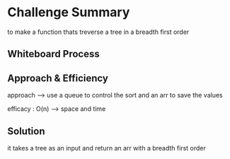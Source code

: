 # Challenge Summary
<!-- Description of the challenge -->
to make a function thats treverse a tree in a breadth first order 

## Whiteboard Process
<!-- Embedded whiteboard image -->


## Approach & Efficiency
<!-- What approach did you take? Why? What is the Big O space/time for this approach? -->
approach --> use a queue to control the sort and an arr to save the values 

efficacy :
    O(n) --> space and time 

## Solution
<!-- Show how to run your code, and examples of it in action -->
it takes a tree as an input and return an arr with a breadth first order 